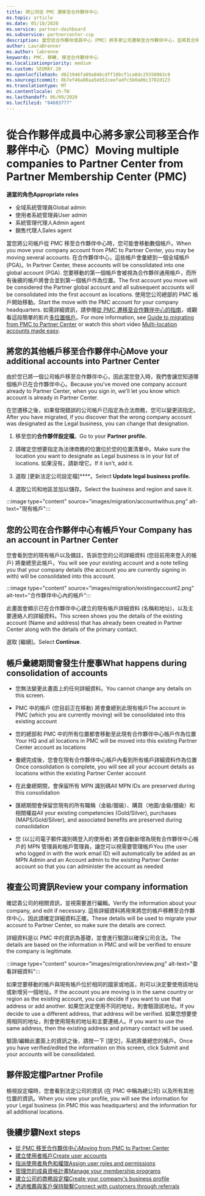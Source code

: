 ```yaml
---
title: 將公司從 PMC 遷移至合作夥伴中心
ms.topic: article
ms.date: 05/18/2020
ms.service: partner-dashboard
ms.subservice: partnercenter-csp
description: 當您從合作夥伴成員中心（PMC）將多家公司遷移至合作夥伴中心，並將其合併到合作夥伴的通用帳戶時，要知道的事項。
author: LauraBrenner
ms.author: labrenne
keywords: PMC, 移轉, 移至合作夥伴中心
ms.localizationpriority: medium
ms.custom: SEOMAY.20
ms.openlocfilehash: d021946fa09a046cdff10bcf1ca8dc25558063c8
ms.sourcegitcommit: 8b7ef46a88aa5eb52ceefadfc5b0a06c3702d123
ms.translationtype: MT
ms.contentlocale: zh-TW
ms.lasthandoff: 06/09/2020
ms.locfileid: "84603777"
---
```

# <a name="moving-multiple-companies-to-partner-center-from-partner-membership-center-pmc"></a><span data-ttu-id="03f63-104">從合作夥伴成員中心將多家公司移至合作夥伴中心（PMC）</span><span class="sxs-lookup"><span data-stu-id="03f63-104">Moving multiple companies to Partner Center from Partner Membership Center (PMC)</span></span>

<span data-ttu-id="03f63-105">**適當的角色**</span><span class="sxs-lookup"><span data-stu-id="03f63-105">**Appropriate roles**</span></span>

- <span data-ttu-id="03f63-106">全域系統管理員</span><span class="sxs-lookup"><span data-stu-id="03f63-106">Global admin</span></span>
- <span data-ttu-id="03f63-107">使用者系統管理員</span><span class="sxs-lookup"><span data-stu-id="03f63-107">User admin</span></span>
- <span data-ttu-id="03f63-108">系統管理代理人</span><span class="sxs-lookup"><span data-stu-id="03f63-108">Admin agent</span></span>
- <span data-ttu-id="03f63-109">銷售代理人</span><span class="sxs-lookup"><span data-stu-id="03f63-109">Sales agent</span></span>

<span data-ttu-id="03f63-110">當您將公司帳戶從 PMC 移至合作夥伴中心時，您可能會移動數個帳戶。</span><span class="sxs-lookup"><span data-stu-id="03f63-110">When you move your company account from PMC to Partner Center, you may be moving several accounts.</span></span> <span data-ttu-id="03f63-111">在合作夥伴中心，這些帳戶會彙總到一個全域帳戶 (PGA)。</span><span class="sxs-lookup"><span data-stu-id="03f63-111">In Partner Center, these accounts will be consolidated into one global account (PGA).</span></span> <span data-ttu-id="03f63-112">您要移動的第一個帳戶會被視為合作夥伴通用帳戶，而所有後續的帳戶將會合並到第一個帳戶作為位置。</span><span class="sxs-lookup"><span data-stu-id="03f63-112">The first account you move will be considered the Partner global account and all subsequent accounts will be consolidated into the first account as locations.</span></span> <span data-ttu-id="03f63-113">使用您公司總部的 PMC 帳戶開始移動。</span><span class="sxs-lookup"><span data-stu-id="03f63-113">Start the move with the PMC account for your company headquarters.</span></span> <span data-ttu-id="03f63-114">如需詳細資訊，請參閱[從 PMC 遷移至合作夥伴中心的指南](guide-to-migration.md)，或觀看這段簡單的影片[多位置帳戶](https://vimeo.com/290335248)。</span><span class="sxs-lookup"><span data-stu-id="03f63-114">For more information, see [Guide to migrating from PMC to Partner Center](guide-to-migration.md) or watch this short video [Multi-location accounts made easy](https://vimeo.com/290335248).</span></span>

## <a name="move-your-additional-accounts-into-partner-center"></a><span data-ttu-id="03f63-115">將您的其他帳戶移至合作夥伴中心</span><span class="sxs-lookup"><span data-stu-id="03f63-115">Move your additional accounts into Partner Center</span></span>

<span data-ttu-id="03f63-116">由於您已將一個公司帳戶移至合作夥伴中心，因此當您登入時，我們會讓您知道哪個帳戶已在合作夥伴中心。</span><span class="sxs-lookup"><span data-stu-id="03f63-116">Because you've moved one company account already to Partner Center, when you sign in, we'll let you know which account is already in Partner Center.</span></span>

<span data-ttu-id="03f63-117">在您遷移之後，如果發現錯誤的公司帳戶已指定為合法商務，您可以變更該指定。</span><span class="sxs-lookup"><span data-stu-id="03f63-117">After you have migrated, if you discover that the wrong company account was designated as the Legal business, you can change that designation.</span></span>

1. <span data-ttu-id="03f63-118">移至您的**合作夥伴設定檔**。</span><span class="sxs-lookup"><span data-stu-id="03f63-118">Go to your **Partner profile.**</span></span>

2. <span data-ttu-id="03f63-119">請確定您想要指定為法律商務的位置位於您的位置清單中。</span><span class="sxs-lookup"><span data-stu-id="03f63-119">Make sure the location you want to designate as Legal business is in your list of locations.</span></span> <span data-ttu-id="03f63-120">如果沒有，請新增它。</span><span class="sxs-lookup"><span data-stu-id="03f63-120">If it isn't, add it.</span></span>

3. <span data-ttu-id="03f63-121">選取 [更新法定公司設定檔]\*\*\*\*。</span><span class="sxs-lookup"><span data-stu-id="03f63-121">Select **Update legal business profile.**</span></span>

4. <span data-ttu-id="03f63-122">選取公司和地區並加以儲存。</span><span class="sxs-lookup"><span data-stu-id="03f63-122">Select the business and region and save it.</span></span>

:::image type="content" source="images/migration/accountwithus.png" alt-text="現有帳戶":::

## <a name="your-company-has-an-account-in-partner-center"></a><span data-ttu-id="03f63-124">您的公司在合作夥伴中心有帳戶</span><span class="sxs-lookup"><span data-stu-id="03f63-124">Your Company has an account in Partner Center</span></span>

<span data-ttu-id="03f63-125">您會看到您的現有帳戶以及備註，告訴您您的公司詳細資料 (您目前用來登入的帳戶) 將彙總至此帳戶。</span><span class="sxs-lookup"><span data-stu-id="03f63-125">You will see your existing account and a note telling you that your company details (the account you are currently signing in with) will be consolidated into this account.</span></span>

:::image type="content" source="images/migration/existingaccount2.png" alt-text="合作夥伴中心內的帳戶":::

<span data-ttu-id="03f63-127">此畫面會顯示已在合作夥伴中心建立的現有帳戶詳細資料 (名稱和地址)，以及主要連絡人的詳細資料。</span><span class="sxs-lookup"><span data-stu-id="03f63-127">This screen shows you the details of the existing account (Name and address) that has already been created in Partner Center along with the details of the primary contact.</span></span>

<span data-ttu-id="03f63-128">選取 [繼續]。</span><span class="sxs-lookup"><span data-stu-id="03f63-128">Select **Continue**.</span></span>

## <a name="what-happens-during-consolidation-of-accounts"></a><span data-ttu-id="03f63-129">帳戶彙總期間會發生什麼事</span><span class="sxs-lookup"><span data-stu-id="03f63-129">What happens during consolidation of accounts</span></span>

- <span data-ttu-id="03f63-130">您無法變更此畫面上的任何詳細資料。</span><span class="sxs-lookup"><span data-stu-id="03f63-130">You cannot change any details on this screen.</span></span>

- <span data-ttu-id="03f63-131">PMC 中的帳戶 (您目前正在移動) 將會彙總到此現有帳戶</span><span class="sxs-lookup"><span data-stu-id="03f63-131">The account in PMC (which you are currently moving) will be consolidated into this existing account</span></span>

- <span data-ttu-id="03f63-132">您的總部和 PMC 中的所有位置都會移動至此現有合作夥伴中心帳戶作為位置</span><span class="sxs-lookup"><span data-stu-id="03f63-132">Your HQ and all locations in PMC will be moved into this existing Partner Center account as locations</span></span>

- <span data-ttu-id="03f63-133">彙總完成後，您會在現有合作夥伴中心帳戶內看到所有帳戶詳細資料作為位置</span><span class="sxs-lookup"><span data-stu-id="03f63-133">Once consolidation is complete, you will see all your account details as locations within the existing Partner Center account</span></span>

- <span data-ttu-id="03f63-134">在此彙總期間，會保留所有 MPN 識別碼</span><span class="sxs-lookup"><span data-stu-id="03f63-134">All MPN IDs are preserved during this consolidation</span></span>

- <span data-ttu-id="03f63-135">匯總期間會保留您現有的所有職稱（金級/銀級）、購買（地圖/金級/銀級）和相關權益</span><span class="sxs-lookup"><span data-stu-id="03f63-135">All your existing competencies (Gold/Silver), purchases (MAPS/Gold/Silver), and associated benefits are preserved during consolidation</span></span>

- <span data-ttu-id="03f63-136">您 (以公司電子郵件識別碼登入的使用者) 將會自動新增為現有合作夥伴中心帳戶的 MPN 管理員和帳戶管理員，讓您可以視需要管理帳戶</span><span class="sxs-lookup"><span data-stu-id="03f63-136">You (the user who logged in with the work email ID) will automatically be added as an MPN Admin and an Account admin to the existing Partner Center account so that you can administer the account as needed</span></span>

## <a name="review-your-company-information"></a><span data-ttu-id="03f63-137">複查公司資訊</span><span class="sxs-lookup"><span data-stu-id="03f63-137">Review your company information</span></span>

<span data-ttu-id="03f63-138">確認貴公司的相關資訊，並視需要進行編輯。</span><span class="sxs-lookup"><span data-stu-id="03f63-138">Verify the information about your company, and edit if necessary.</span></span>  <span data-ttu-id="03f63-139">這些詳細資料將用來將您的帳戶移轉至合作夥伴中心，因此請確定詳細資料正確。</span><span class="sxs-lookup"><span data-stu-id="03f63-139">These details will be used to migrate your account to Partner Center, so make sure the details are correct.</span></span>

<span data-ttu-id="03f63-140">詳細資料是以 PMC 中的資訊為基礎，並會進行驗證以確保公司合法。</span><span class="sxs-lookup"><span data-stu-id="03f63-140">The details are based on the information in PMC and will be verified to ensure the company is legitimate.</span></span>


:::image type="content" source="images/migration/review.png" alt-text="查看詳細資料":::

<span data-ttu-id="03f63-142">如果您要移動的帳戶與現有帳戶位於相同的國家或地區，則可以決定要使用該地址或新增另一個地址。</span><span class="sxs-lookup"><span data-stu-id="03f63-142">If the account you are moving is in the same country or region as the existing account, you can decide if you want to use that address or add another.</span></span> <span data-ttu-id="03f63-143">如果您決定使用不同的地址，則會驗證該地址。</span><span class="sxs-lookup"><span data-stu-id="03f63-143">If you decide to use a different address, that address will be verified.</span></span> <span data-ttu-id="03f63-144">如果您想要使用相同的地址，則會使用現有的地址和主要連絡人。</span><span class="sxs-lookup"><span data-stu-id="03f63-144">If you want to use the same address, then the existing address and primary contact will be used.</span></span>

<span data-ttu-id="03f63-145">驗證/編輯此畫面上的資訊之後，請按一下 [提交]，系統將彙總您的帳戶。</span><span class="sxs-lookup"><span data-stu-id="03f63-145">Once you have verified/edited the information on this screen, click Submit and your accounts will be consolidated.</span></span>

## <a name="partner-profile"></a><span data-ttu-id="03f63-146">夥伴設定檔</span><span class="sxs-lookup"><span data-stu-id="03f63-146">Partner Profile</span></span>

<span data-ttu-id="03f63-147">檢視設定檔時，您會看到法定公司的資訊 (在 PMC 中稱為總公司) 以及所有其他位置的資訊。</span><span class="sxs-lookup"><span data-stu-id="03f63-147">When you view your profile, you will see the information for your Legal business (in PMC this was headquarters) and the information for all additional locations.</span></span>

## <a name="next-steps"></a><span data-ttu-id="03f63-148">後續步驟</span><span class="sxs-lookup"><span data-stu-id="03f63-148">Next steps</span></span>

- [<span data-ttu-id="03f63-149">從 PMC 移至合作夥伴中心</span><span class="sxs-lookup"><span data-stu-id="03f63-149">Moving from PMC to Partner Center</span></span>](move-pmc-pc-map.md)
- [<span data-ttu-id="03f63-150">建立使用者帳戶</span><span class="sxs-lookup"><span data-stu-id="03f63-150">Create user accounts</span></span>](create-user-accounts-and-set-permissions.md)
- [<span data-ttu-id="03f63-151">指派使用者角色和權限</span><span class="sxs-lookup"><span data-stu-id="03f63-151">Assign user roles and permissions</span></span>](permissions-overview.md)
- [<span data-ttu-id="03f63-152">管理您的成員資格計畫</span><span class="sxs-lookup"><span data-stu-id="03f63-152">Manage your membership programs</span></span>](renew-mpn-offers.md)
- [<span data-ttu-id="03f63-153">建立公司的商務設定檔</span><span class="sxs-lookup"><span data-stu-id="03f63-153">Create your company's business profile</span></span>](create-a-marketing-profile.md)
- [<span data-ttu-id="03f63-154">透過推薦與客戶保持聯繫</span><span class="sxs-lookup"><span data-stu-id="03f63-154">Connect with customers through referrals</span></span>](responding-to-referrals.md)
